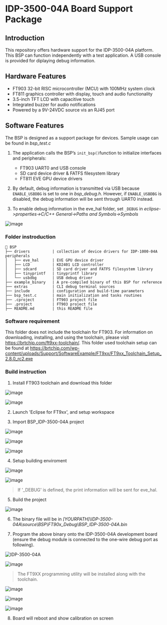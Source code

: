 # IDP-3500-04A Board Support Package

## Introduction
This repository offers hardware support for the IDP-3500-04A platform. This BSP can function independently with a test application. A USB console is provided for diplaying debug information.

## Hardware Features
- FT903 32-bit RISC microcontroller (MCU) with 100MHz system clock
- FT811 graphics controller with display, touch and audio functionality
- 3.5-inch TFT LCD with capacitive touch
- Integrated buzzer for audio notifications
- Powered by a 9V-24VDC source vis an RJ45 port

## Software Features
The BSP is designed as a support package for devices. Sample usage can be found in *bsp_test.c*

1. The application calls the BSP’s ```init_bsp()```function to initialize interfaces and peripherals:
    - FT903 UART0 and USB console
    - SD card device driver & FATFS filesystem library
    - FT811 EVE GPU device drivers 

2. By default, debug information is transmitted via USB because ```ENABLE_USBDBG``` is set to one in *bsp_debug.h*. However, if ```ENABLE_USBDBG``` is disabled, the debug information will be sent through UART0 instead. 

3. To enable debug information in the eve_hal folder, set ```_DEBUG``` in *eclipse->properties->C/C++ General->Paths and Symbols->Symbols*

![image](https://github.com/user-attachments/assets/ae819fc7-27a9-41bc-b64b-6ac3481cf156)

### Folder instroduction

```
📂 BSP
├── drivers          | collection of device drivers for IDP-1000-04A peripherals
│   ├── eve_hal      | EVE GPU device driver
│   ├── LCD          | KD2401 LCD controller
│   ├── sdcard       | SD card driver and FATFS filesystem library
│   ├── tinyprintf   | tinyprintf library
│   └── usbdbg       | USB debug driver
├── example_binary   | A pre-compiled binary of this BSP for reference
├── extras           | CLI debug terminal sources
├── include          | configuration and build-time parameters
├── bsp_test.c       | main initialization and tasks routines
├── .cproject        | FT903 project file
├── .project         | FT903 project file
├── README.md        | this README file

```

### Software requirement
This folder does not include the toolchain for FT903. For information on downloading, installing, and using the toolchain, please visit https://brtchip.com/ft9xx-toolchain/. This folder used toolchain setup can be found at https://brtchip.com/wp-content/uploads/Support/SoftwareExample/FT9xx/FT9xx_Toolchain_Setup_2.8.0_rc2.exe

### Build instruction
1. Install FT903 toolchain and download this folder

![image](https://github.com/user-attachments/assets/c2f67d4d-29cd-4d9d-9dbf-185caacc3c07)

![image](https://github.com/user-attachments/assets/a4cd04a5-7876-422a-b517-3b1860273202)

2. Launch 'Eclipse for FT9xx', and setup workspace

3. Import BSP_IDP-3500-04A project

![image](https://github.com/user-attachments/assets/ed8766c1-4efd-440e-b507-c4edfc1a0e24)

![image](https://github.com/user-attachments/assets/68a45ff8-fefa-42bb-9c14-83e824533ba8)

![image](https://github.com/user-attachments/assets/be3c5f7c-1b7a-472f-b562-f4b274ab1a0d)

4. Setup building enviroment

![image](https://github.com/user-attachments/assets/6de2647a-ef21-4ff0-b193-17cb1dc6e46d)

![image](https://github.com/user-attachments/assets/ae819fc7-27a9-41bc-b64b-6ac3481cf156)

> If '_DEBUG' is defined, the print information will be sent for eve_hal.

5. Build the project

![image](https://github.com/user-attachments/assets/6ef8874c-5a38-4fb0-b171-74486d880234)

6. The binary file will be in *[YOURPATH]\IDP-3500-04A\source\BSP\FT90x_Debug\BSP_IDP-3500-04A.bin*

7. Program the above binary onto the IDP-3500-04A development board (ensure the debug module is connected to the one-wire debug port as following).

![IDP-3500-04A](https://github.com/user-attachments/assets/2e4747e1-46f4-41f1-8bae-bab1da674fc6)

![image](https://github.com/user-attachments/assets/b71c12f4-a79f-47f3-a6fb-926f0665ccdb)

> The FT9XX programming utility will be installed along with the toolchain.

![image](https://github.com/user-attachments/assets/4a5c2fcf-4449-4ff5-bc9e-a2173af7b319)

![image](https://github.com/user-attachments/assets/65f2d2c6-0058-472e-bfe3-88385fb33bad)

![image](https://github.com/user-attachments/assets/f8bf7657-44ae-4372-b6f1-485f758f840d)

8. Board will reboot and show calibration on screen


